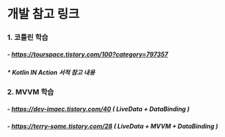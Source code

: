 # 개발 참고 링크
### 1. 코틀린 학습
##### - https://tourspace.tistory.com/100?category=797357
  ##### * Kotlin IN Action 서적 참고 내용
### 2. MVVM 학습
##### - https://dev-imaec.tistory.com/40 ( LiveData + DataBinding )
##### - https://terry-some.tistory.com/28 ( LiveData + MVVM + DataBinding ) 
